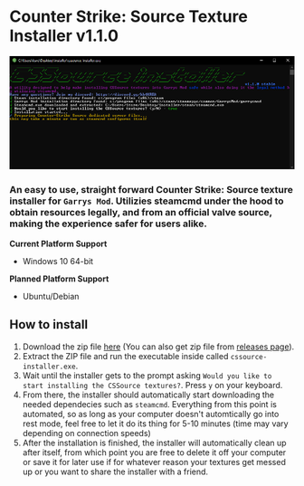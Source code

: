 # Counter Strike: Source Texture Installer v1.1.0
![Installer Screenshot](https://raw.githubusercontent.com/ITS-NIGHTOWL/CSSource-Texture-Installer/master/screenshots/Capture.PNG?token=AMLZAQJ2DRJT277TXZUV34K6V5442)

### An easy to use, straight forward Counter Strike: Source texture installer for `Garrys Mod`. Utilizies steamcmd under the hood to obtain resources legally, and from an official valve source, making the experience safer for users alike.

__**Current Platform Support**__
- Windows 10 64-bit

__**Planned Platform Support**__
- Ubuntu/Debian

## How to install
1. Download the zip file [here](https://github.com/ITS-NIGHTOWL/CSSource-Texture-Installer/releases/download/1.1.0/installer.zip)
(You can also get zip file from [releases page](https://github.com/ITS-NIGHTOWL/CSSource-Texture-Installer/releases)).
2. Extract the ZIP file and run the executable inside called `cssource-installer.exe`.
3. Wait until the installer gets to the prompt asking `Would you like to start installing the CSSource textures?`. Press `y` on your keyboard.
4. From there, the installer should automatically start downloading the needed dependecies such as `steamcmd`. Everything from this point is automated, so as long as your computer doesn't automtically go into rest mode, feel free to let it do its thing for 5-10 minutes (time may vary depending on connection speeds)
5. After the installation is finished, the installer will automatically clean up after itself, from which point you are free to delete it off your computer or save it for later use if for whatever reason your textures get messed up or you want to share the installer with a friend.